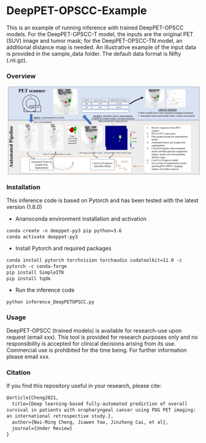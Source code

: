 # DeepPET-OPSCC-Example
This is an example of running inference with trained DeepPET-OPSCC models. For the DeepPET-OPSCC-T model, the inputs are the original PET (SUV) image and tumor mask; for the DeepPET-OPSCC-TN model, an additional distance map is needed. An illustrative example of the input data is provided in the sample_data folder. The default data format is Nifty (.nii.gz).

### Overview

<p align="center">
  <img align="center" src="Overview.png" width="640">
</p>


### Installation

This inference code is based on Pytorch and has been tested with the latest version (1.8.0)

- Ananoconda environment installation and activation
```
conda create -n deeppet-py3 pip python=3.6
conda activate deeppet-py3
```
- Install Pytorch and required packages
```
conda install pytorch torchvision torchaudio cudatoolkit=11.0 -c pytorch -c conda-forge
pip install SimpleITK
pip install tqdm
```
- Run the inference code
```
python inference_DeepPETOPSCC.py
```
### Usage
DeepPET-OPSCC (trained models) is available for research-use upon request (email xxx). This tool is provided for research purposes only and no responsibility is accepted for clinical decisions arising from its use. Commercial use is prohibited for the time being. For further information please email xxx.


### Citation
If you find this repository useful in your research, please cite:
```
@article{Cheng2021,
  title={Deep learning-based fully-automated prediction of overall survival in patients with oropharyngeal cancer using FDG PET imaging: an international retrospective study.},
  author={Nai-Ming Cheng, Jiawen Yao, Jinzheng Cai, et al},
  journal={Under Review}
}

```
